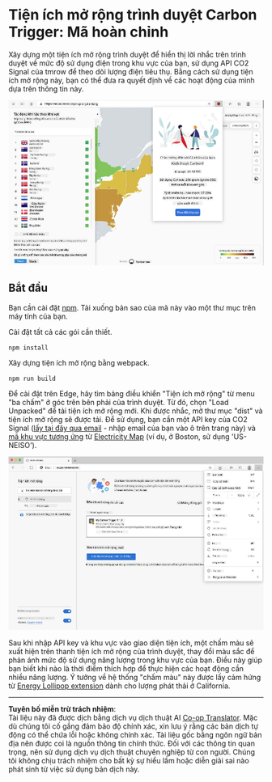 <!--
CO_OP_TRANSLATOR_METADATA:
{
  "original_hash": "3f5e6821e0febccfc5d05e7c944d9e3d",
  "translation_date": "2025-08-27T22:25:29+00:00",
  "source_file": "5-browser-extension/solution/translation/README.ja.md",
  "language_code": "vi"
}
-->
# Tiện ích mở rộng trình duyệt Carbon Trigger: Mã hoàn chỉnh

Xây dựng một tiện ích mở rộng trình duyệt để hiển thị lời nhắc trên trình duyệt về mức độ sử dụng điện trong khu vực của bạn, sử dụng API CO2 Signal của tmrow để theo dõi lượng điện tiêu thụ. Bằng cách sử dụng tiện ích mở rộng này, bạn có thể đưa ra quyết định về các hoạt động của mình dựa trên thông tin này.

![extension screenshot](../../../../../translated_images/extension-screenshot.0e7f5bfa110e92e3875e1bc9405edd45a3d2e02963e48900adb91926a62a5807.vi.png)

## Bắt đầu

Bạn cần cài đặt [npm](https://npmjs.com). Tải xuống bản sao của mã này vào một thư mục trên máy tính của bạn.

Cài đặt tất cả các gói cần thiết.

```
npm install
```

Xây dựng tiện ích mở rộng bằng webpack.

```
npm run build
```

Để cài đặt trên Edge, hãy tìm bảng điều khiển "Tiện ích mở rộng" từ menu "ba chấm" ở góc trên bên phải của trình duyệt. Từ đó, chọn "Load Unpacked" để tải tiện ích mở rộng mới. Khi được nhắc, mở thư mục "dist" và tiện ích mở rộng sẽ được tải. Để sử dụng, bạn cần một API key của CO2 Signal ([lấy tại đây qua email](https://www.co2signal.com/) - nhập email của bạn vào ô trên trang này) và [mã khu vực tương ứng](http://api.electricitymap.org/v3/zones) từ [Electricity Map](https://www.electricitymap.org/map) (ví dụ, ở Boston, sử dụng 'US-NEISO').

![installing](../../../../../translated_images/install-on-edge.78634f02842c48283726c531998679a6f03a45556b2ee99d8ff231fe41446324.vi.png)

Sau khi nhập API key và khu vực vào giao diện tiện ích, một chấm màu sẽ xuất hiện trên thanh tiện ích mở rộng của trình duyệt, thay đổi màu sắc để phản ánh mức độ sử dụng năng lượng trong khu vực của bạn. Điều này giúp bạn biết khi nào là thời điểm thích hợp để thực hiện các hoạt động cần nhiều năng lượng. Ý tưởng về hệ thống "chấm màu" này được lấy cảm hứng từ [Energy Lollipop extension](https://energylollipop.com/) dành cho lượng phát thải ở California.

---

**Tuyên bố miễn trừ trách nhiệm**:  
Tài liệu này đã được dịch bằng dịch vụ dịch thuật AI [Co-op Translator](https://github.com/Azure/co-op-translator). Mặc dù chúng tôi cố gắng đảm bảo độ chính xác, xin lưu ý rằng các bản dịch tự động có thể chứa lỗi hoặc không chính xác. Tài liệu gốc bằng ngôn ngữ bản địa nên được coi là nguồn thông tin chính thức. Đối với các thông tin quan trọng, nên sử dụng dịch vụ dịch thuật chuyên nghiệp từ con người. Chúng tôi không chịu trách nhiệm cho bất kỳ sự hiểu lầm hoặc diễn giải sai nào phát sinh từ việc sử dụng bản dịch này.
